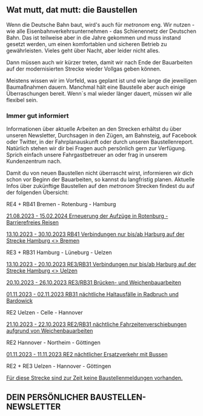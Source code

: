 Wat mutt, dat mutt: die Baustellen
----------

Wenn die Deutsche Bahn baut, wird's auch für *metronom* eng.
Wir nutzen - wie alle Eisenbahnverkehrsunternehmen - das Schienennetz der Deutschen Bahn. Das ist teilweise aber in die Jahre gekommen und muss instand gesetzt werden, um einen komfortablen und sicheren Betrieb zu gewährleisten. Vieles geht über Nacht, aber leider nicht alles.

Dann müssen auch wir kürzer treten, damit wir nach Ende der Bauarbeiten auf der modernisierten Strecke wieder Vollgas geben können.

Meistens wissen wir im Vorfeld, was geplant ist und wie lange die jeweiligen Baumaßnahmen dauern. Manchmal hält eine Baustelle aber auch einige Überraschungen bereit. Wenn´s mal wieder länger dauert, müssen wir alle flexibel sein.

### Immer gut informiert ###

Informationen über aktuelle Arbeiten an den Strecken erhältst du über unseren Newsletter, Durchsagen in den Zügen, am Bahnsteig, auf Facebook oder Twitter, in der Fahrplanauskunft oder durch unseren Baustellenreport. Natürlich stehen wir dir bei Fragen auch persönlich gern zur Verfügung. Sprich einfach unsere Fahrgastbetreuer an oder frag in unserem Kundenzentrum nach.

Damit du von neuen Baustellen nicht überrascht wirst, informieren wir dich schon vor Beginn der Bauarbeiten, so kannst du langfristig planen. Aktuelle Infos über zukünftige Baustellen auf den *metronom* Strecken findest du auf der folgenden Übersicht:

RE4 + RB41 Bremen - Rotenburg - Hamburg

[21.08.2023 - 15.02.2024 Erneuerung der Aufzüge in Rotenburg - Barrierefreies Reisen](https://www.der-metronom.de/baustellen/erneuerung-der-aufzuege-in-rotenburg-barrierefreies-reisen/)

[13.10.2023 - 30.10.2023 RB41 Verbindungen nur bis/ab Harburg auf der Strecke Hamburg \<\> Bremen](https://www.der-metronom.de/baustellen/rb41-zuege-nur-bis-ab-harburg-auf-der-strecke-hamburg-bremen/)

RE3 + RB31 Hamburg - Lüneburg - Uelzen

[13.10.2023 - 20.10.2023 RE3/RB31 Verbindungen nur bis/ab Harburg auf der Strecke Hamburg \<\> Uelzen](https://www.der-metronom.de/baustellen/re3-rb31-verbindungen-nur-bis-ab-harburg-auf-der-strecke-hamburg-uelzen/)

[20.10.2023 - 26.10.2023 RE3/RB31 Brücken- und Weichenbauarbeiten](https://www.der-metronom.de/baustellen/re3-rb31-bruecken-und-weichenbauarbeiten/)

[01.11.2023 - 02.11.2023 RB31 nächtliche Haltausfälle in Radbruch und Bardowick](https://www.der-metronom.de/baustellen/rb31-naechtliche-haltausfaelle-in-radbruch-und-bardowick/)

RE2 Uelzen - Celle - Hannover

[21.10.2023 - 22.10.2023 RE2/RB31 nächtliche Fahrzeitenverschiebungen aufgrund von Weichenbauarbeiten](https://www.der-metronom.de/baustellen/re2-rb31-naechtliche-fahrzeitenverschiebungen-aufgrund-von-weichenbauarbeiten/)

RE2 Hannover - Northeim - Göttingen

[01.11.2023 - 11.11.2023 RE2 nächtlicher Ersatzverkehr mit Bussen](https://www.der-metronom.de/baustellen/re2-naechtlicher-ersatzverkehr-mit-bussen-2/)

RE2 + RE3 Uelzen - Hannover - Göttingen

[Für diese Strecke sind zur Zeit keine Baustellenmeldungen vorhanden.]()

DEIN PERSÖNLICHER BAUSTELLEN-NEWSLETTER
----------
